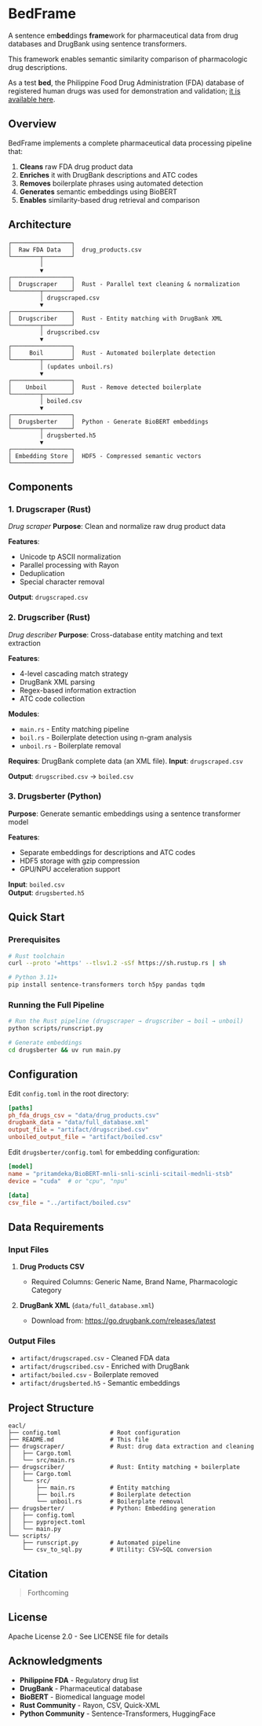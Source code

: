 # BedFrame

A sentence em**bed**dings **frame**work for pharmaceutical data from drug databases and DrugBank using sentence transformers.

This framework enables semantic similarity comparison of pharmacologic drug descriptions.

As a test **bed**, the Philippine Food Drug Administration (FDA) database of registered human drugs was used for demonstration and validation; [it is available here](https://verification.fda.gov.ph/ALL_DrugProductslist.php).

## Overview

BedFrame implements a complete pharmaceutical data processing pipeline that:
1. **Cleans** raw FDA drug product data
2. **Enriches** it with DrugBank descriptions and ATC codes
3. **Removes** boilerplate phrases using automated detection
4. **Generates** semantic embeddings using BioBERT
5. **Enables** similarity-based drug retrieval and comparison

## Architecture

```
┌─────────────────┐
│  Raw FDA Data   │  drug_products.csv
└────────┬────────┘
         │
         ▼
┌─────────────────┐
│  Drugscraper    │  Rust - Parallel text cleaning & normalization
└────────┬────────┘
         │ drugscraped.csv
         ▼
┌─────────────────┐
│  Drugscriber    │  Rust - Entity matching with DrugBank XML
└────────┬────────┘
         │ drugscribed.csv
         ▼
┌─────────────────┐
│     Boil        │  Rust - Automated boilerplate detection
└────────┬────────┘
         │ (updates unboil.rs)
         ▼
┌─────────────────┐
│    Unboil       │  Rust - Remove detected boilerplate
└────────┬────────┘
         │ boiled.csv
         ▼
┌─────────────────┐
│  Drugsberter    │  Python - Generate BioBERT embeddings
└────────┬────────┘
         │ drugsberted.h5
         ▼
┌─────────────────┐
│ Embedding Store │  HDF5 - Compressed semantic vectors
└─────────────────┘
```

## Components

### 1. Drugscraper (Rust)
*Drug scraper*
**Purpose**: Clean and normalize raw drug product data

**Features**:
- Unicode tp ASCII normalization
- Parallel processing with Rayon
- Deduplication
- Special character removal

**Output**: `drugscraped.csv`

### 2. Drugscriber (Rust)
*Drug describer*
**Purpose**: Cross-database entity matching and text extraction

**Features**:
- 4-level cascading match strategy
- DrugBank XML parsing
- Regex-based information extraction
- ATC code collection

**Modules**:
- `main.rs` - Entity matching pipeline
- `boil.rs` - Boilerplate detection using n-gram analysis
- `unboil.rs` - Boilerplate removal

**Requires**: DrugBank complete data (an XML file).
**Input**: `drugscraped.csv`

**Output**: `drugscribed.csv` → `boiled.csv`

### 3. Drugsberter (Python)
**Purpose**: Generate semantic embeddings using a sentence transformer model

**Features**:
- Separate embeddings for descriptions and ATC codes
- HDF5 storage with gzip compression
- GPU/NPU acceleration support

**Input**: `boiled.csv`  
**Output**: `drugsberted.h5`

## Quick Start

### Prerequisites
```bash
# Rust toolchain
curl --proto '=https' --tlsv1.2 -sSf https://sh.rustup.rs | sh

# Python 3.11+
pip install sentence-transformers torch h5py pandas tqdm
```

### Running the Full Pipeline
```bash
# Run the Rust pipeline (drugscraper → drugscriber → boil → unboil)
python scripts/runscript.py

# Generate embeddings
cd drugsberter && uv run main.py
```

## Configuration

Edit `config.toml` in the root directory:
```toml
[paths]
ph_fda_drugs_csv = "data/drug_products.csv"
drugbank_data = "data/full_database.xml"
output_file = "artifact/drugscribed.csv"
unboiled_output_file = "artifact/boiled.csv"
```

Edit `drugsberter/config.toml` for embedding configuration:
```toml
[model]
name = "pritamdeka/BioBERT-mnli-snli-scinli-scitail-mednli-stsb"
device = "cuda"  # or "cpu", "npu"

[data]
csv_file = "../artifact/boiled.csv"
```

## Data Requirements

### Input Files
1. **Drug Products CSV**
   - Required Columns: Generic Name, Brand Name, Pharmacologic Category

2. **DrugBank XML** (`data/full_database.xml`)
   - Download from: https://go.drugbank.com/releases/latest

### Output Files
- `artifact/drugscraped.csv` - Cleaned FDA data
- `artifact/drugscribed.csv` - Enriched with DrugBank
- `artifact/boiled.csv` - Boilerplate removed
- `artifact/drugsberted.h5` - Semantic embeddings

## Project Structure

```
eacl/
├── config.toml              # Root configuration
├── README.md                # This file
├── drugscraper/             # Rust: drug data extraction and cleaning
│   ├── Cargo.toml
│   └── src/main.rs
├── drugscriber/             # Rust: Entity matching + boilerplate
│   ├── Cargo.toml
│   └── src/
│       ├── main.rs          # Entity matching
│       ├── boil.rs          # Boilerplate detection
│       └── unboil.rs        # Boilerplate removal
├── drugsberter/             # Python: Embedding generation
│   ├── config.toml
│   ├── pyproject.toml
│   └── main.py
└── scripts/
    ├── runscript.py         # Automated pipeline
    └── csv_to_sql.py        # Utility: CSV→SQL conversion
```

## Citation

> Forthcoming

## License

Apache License 2.0 - See LICENSE file for details

## Acknowledgments

- **Philippine FDA** - Regulatory drug list
- **DrugBank** - Pharmaceutical database
- **BioBERT** - Biomedical language model
- **Rust Community** - Rayon, CSV, Quick-XML
- **Python Community** - Sentence-Transformers, HuggingFace 

